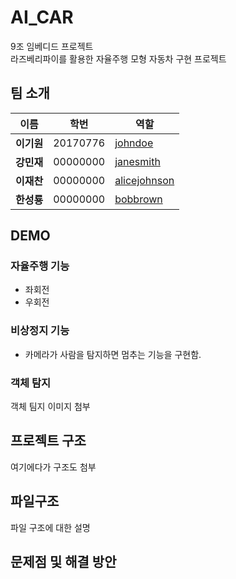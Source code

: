 # AI_CAR
9조 임베디드 프로젝트  
라즈베리파이를 활용한 자율주행 모형 자동차 구현 프로젝트
  
## 팀 소개

|   이름               |     학번     | 역할                |
|----------------------| --------------|---------------------|
| **이기원**          | 20170776      | [johndoe](https://github.com/johndoe)  |
| **강민재**          | 00000000      | [janesmith](https://github.com/janesmith) |
| **이재찬**          | 00000000      | [alicejohnson](https://github.com/alicejohnson) |
| **한성룡**          | 00000000      | [bobbrown](https://github.com/bobbrown) |

    
## DEMO
### 자율주행 기능
- 좌회전
- 우회전

### 비상정지 기능 
- 카메라가 사람을 탐지하면 멈추는 기능을 구현함.

### 객체 탐지
객체 팀지 이미지 첨부

## 프로젝트 구조
여기에다가 구조도 첨부

## 파일구조
파일 구조에 대한 설명

## 문제점 및 해결 방안



